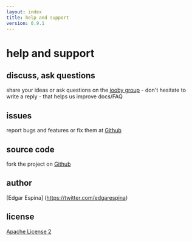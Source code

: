 ```yaml
---
layout: index
title: help and support
version: 0.9.1
---
```


help and support
=====

discuss, ask questions
-----
share your ideas or ask questions on the [jooby group](https://github.com/jooby-project/jooby/issues) - don't hesitate to write a reply - that helps us improve docs/FAQ

issues
-----
report bugs and features or fix them at [Github](https://github.com/jooby-project/jooby/issues)

source code
-----
fork the project on [Github](https://github.com/jooby-project/jooby)

author
-----
[Edgar Espina] (https://twitter.com/edgarespina)

license
-----
[Apache License 2](http://www.apache.org/licenses/LICENSE-2.0.html)
